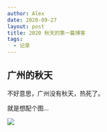 ```yaml
---
author: Alex
date: 2020-09-27
layout: post
title: 2020 秋天的第一篇博客
tags:
  - 记录
---
```


## 广州的秋天

不好意思，广州没有秋天，热死了。

就是想配个图...

![](https://cdn.jsdelivr.net/gh/SANGET/blog-v3@master/content/assets/images/me/10.jpg)
